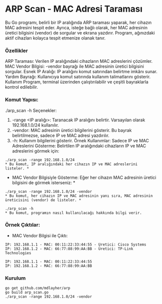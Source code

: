 # ARP Scan - MAC Adresi Taraması
Bu Go programı, belirli bir IP aralığında ARP taraması yaparak, her cihazın MAC adresini tespit eder. Ayrıca, isteğe bağlı olarak, her MAC adresinin üretici bilgisini (vendor) de sorgular ve ekrana yazdırır. Program, ağınızdaki aktif cihazları kolayca tespit etmenize olanak tanır.

### Özellikler
ARP Taraması: Verilen IP aralığındaki cihazların MAC adreslerini çözümler.
MAC Vendor Bilgisi: -vendor bayrağı ile MAC adresinin üretici bilgisini sorgular.
Esnek IP Aralığı: IP aralığını komut satırından belirtme imkânı sunar.
Yardım Bayrağı: Kullanıcıya komut satırında kullanım talimatlarını gösterir.
Kullanım
Program, terminal üzerinden çalıştırılabilir ve çeşitli bayraklarla kontrol edilebilir.

### Komut Yapısı:

./arp_scan -h 
Seçenekler:
1. -range <IP aralığı>: Taranacak IP aralığını belirtir. Varsayılan olarak 192.168.1.0/24 kullanılır.
2. -vendor: MAC adresinin üretici bilgilerini gösterir. Bu bayrak belirtilmezse, sadece IP ve MAC adresi yazdırılır.
3. -h: Kullanım bilgilerini gösterir.
Örnek Kullanımlar:
Sadece IP ve MAC Adreslerini Gösterme: Belirtilen IP aralığındaki cihazların IP ve MAC adreslerini görmek için:


```
./arp_scan -range 192.168.1.0/24
* Bu komut, IP aralığındaki her cihazın IP ve MAC adreslerini listeler. *
```
* MAC Vendor Bilgisiyle Gösterme: Eğer her cihazın MAC adresinin üretici bilgisini de görmek isterseniz: *

```
./arp_scan -range 192.168.1.0/24 -vendor
* Bu komut, her cihazın IP ve MAC adresinin yanı sıra, MAC adresinin üreticisini (vendor) de listeler. *
```
```
./arp_scan -h
* Bu komut, programın nasıl kullanılacağı hakkında bilgi verir.
```
### Örnek Çıktılar:
* MAC Vendor Bilgisi ile Çıktı:

```
IP: 192.168.1.1 - MAC: 00:11:22:33:44:55 - Üretici: Cisco Systems
IP: 192.168.1.2 - MAC: 66:77:88:99:AA:BB - Üretici: TP-Link Technologies

IP: 192.168.1.1 - MAC: 00:11:22:33:44:55
IP: 192.168.1.2 - MAC: 66:77:88:99:AA:BB
```
### Kurulum
```
go get github.com/mdlayher/arp
go build arp_scan.go
./arp_scan -range 192.168.1.0/24 -vendor
```
